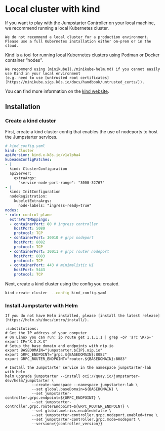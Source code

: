 # Local cluster with kind

If you want to play with the Jumpstarter Controller on your local machine,
we recommend running a local Kubernetes cluster.

```{warning}
We do not recommend a local cluster for a production environment.
Please use a full Kubernetes installation either on-prem or in the cloud.
```

Kind is a tool for running local Kubernetes clusters using Podman or Docker container “nodes”.

```{tip}
We recommend using [minikube](./minikube-helm.md) if you cannot easily use Kind in your local environment
(e.g. need to use [untrusted root certificates](https://minikube.sigs.k8s.io/docs/handbook/untrusted_certs/)).
```


You can find more information on the [kind website](https://kind.sigs.k8s.io/docs/user/quick-start/).

## Installation

### Create a kind cluster

First, create a kind cluster config that enables the use of nodeports to host the Jumpstarter services.

```yaml
# kind_config.yaml
kind: Cluster
apiVersion: kind.x-k8s.io/v1alpha4
kubeadmConfigPatches:
- |
  kind: ClusterConfiguration
  apiServer:
    extraArgs:
      "service-node-port-range": "3000-32767"
- |
  kind: InitConfiguration
  nodeRegistration:
    kubeletExtraArgs:
      node-labels: "ingress-ready=true"
nodes:
- role: control-plane
  extraPortMappings:
  - containerPort: 80 # ingress controller
    hostPort: 5080
    protocol: TCP
  - containerPort: 30010 # grpc nodeport
    hostPort: 8082
    protocol: TCP
  - containerPort: 30011 # grpc router nodeport
    hostPort: 8083
    protocol: TCP
  - containerPort: 443 # minimalistic UI
    hostPort: 5443
    protocol: TCP
```

Next, create a kind cluster using the config you created.

```bash
kind create cluster  --config kind_config.yaml
```

### Install Jumpstarter with Helm

```{tip}
If you do not have Helm installed, please [install the latest release](https://helm.sh/docs/intro/install/).
```

```{code-block} bash
:substitutions:
# Get the IP address of your computer
# On Linux you can run: ip route get 1.1.1.1 | grep -oP 'src \K\S+'
export IP="X.X.X.X"
# Setup the base domain and endpoints with nip.io
export BASEDOMAIN="jumpstarter.${IP}.nip.io"
export GRPC_ENDPOINT="grpc.${BASEDOMAIN}:8082"
export GRPC_ROUTER_ENDPOINT="router.${BASEDOMAIN}:8083"

# Install the Jumpstarter service in the namespace jumpstarter-lab with Helm
helm upgrade jumpstarter --install oci://quay.io/jumpstarter-dev/helm/jumpstarter \
            --create-namespace --namespace jumpstarter-lab \
            --set global.baseDomain=${BASEDOMAIN} \
            --set jumpstarter-controller.grpc.endpoint=${GRPC_ENDPOINT} \
            --set jumpstarter-controller.grpc.routerEndpoint=${GRPC_ROUTER_ENDPOINT} \
            --set global.metrics.enabled=false \
            --set jumpstarter-controller.grpc.nodeport.enabled=true \
            --set jumpstarter-controller.grpc.mode=nodeport \
            --version={{controller_version}}
```
